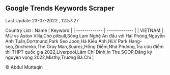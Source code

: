 

## Google Trends Keywords Scraper 
 
Last Update 23-07-2022 , 12:57:27

Country List :
 Name  | Keyword |
| ------------- | ------------- |
| VIETNAM | MU vs Aston Villa,Chó pitbull,Sông Lam Nghệ An đấu với Hải Phòng,Nguyễn Anh Tuấn,Dortmund,Park Seo Joon,Hà Kiều Anh,HLV Park Hang-seo,Zinchenko,The Gray Man,Suarez,Hồng Diễm,Nhã Phương,Tra cứu điểm thi THPT quốc gia 2022,Liverpool,Lâm Chí Dĩnh,In The SOOP,Đăng ký nguyện vọng 2022,Misthy,Trương Bá Chi |



© Abdul Muttaqin 
